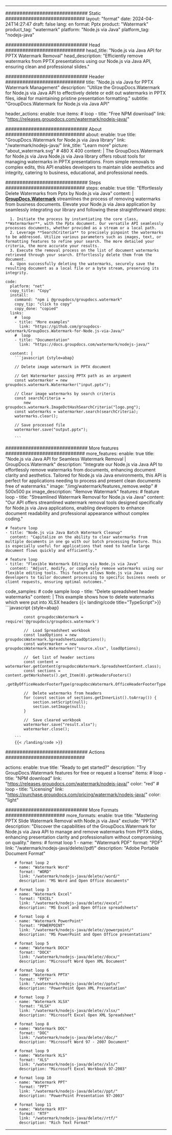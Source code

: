 
---
############################# Static ############################
layout: "format"
date:  2024-04-24T14:27:47
draft: false
lang: en
format: Pptx
product: "Watermark"
product_tag: "watermark"
platform: "Node.js via Java"
platform_tag: "nodejs-java"

############################# Head ############################
head_title: "Node.js via Java API for PPTX Watermark Removal"
head_description: "Efficiently remove watermarks from PPTX presentations using our Node.js via Java API, ensuring clean and professional slides."

############################# Header ############################
title: "Node.js via Java for PPTX Watermark Management" 
description: "Utilize the GroupDocs.Watermark for Node.js via Java API to effectively delete or edit out watermarks in PPTX files, ideal for maintaining pristine presentation formatting."
subtitle: "GroupDocs.Watermark for Node.js via Java API" 

header_actions:
  enable: true
  items:
    #  loop
    - title: "Free NPM download"
      link: "https://releases.groupdocs.com/watermark/nodejs-java/"
      
############################# About ############################
about:
    enable: true
    title: "GroupDocs.Watermark for Node.js via Java library"
    link: "/watermark/nodejs-java/"
    link_title: "Learn more"
    picture: "about_watermark.svg" # 480 X 400
    content: |
       The GroupDocs.Watermark for Node.js via Java Node.js via Java library offers robust tools for managing watermarks in PPTX presentations. From simple removals to complex edits, this API enables developers to maintain slide aesthetics and integrity, catering to business, educational, and professional needs.

############################# Steps ############################
steps:
    enable: true
    title: "Effortlessly Delete Watermarks from Pptx by Node.js via Java"
    content: |
      **[GroupDocs.Watermark](https://products.groupdocs.com/watermark/nodejs-java/)** streamlines the process of removing watermarks from business documents. Elevate your Node.js via Java application by seamlessly integrating our library and following these straightforward steps:
      
      1. Initiate the process by instantiating the core class, **Watermarker**, with the Pptx document. Our versatile API seamlessly processes documents, whether provided as a stream or a local path.
      2. Leverage **SearchCriteria** to precisely pinpoint the watermarks to be addressed. Utilize various parameters such as images, text, or formatting features to refine your search. The more detailed your criteria, the more accurate your results.
      3. Execute the removal process on the list of document watermarks retrieved through your search. Effortlessly delete them from the document.
      4. Upon successfully deleting the watermarks, securely save the resulting document as a local file or a byte stream, preserving its integrity.
   
    code:
      platform: "net"
      copy_title: "Copy"
      install:
        command: "npm i @groupdocs/groupdocs.watermark"
        copy_tip: "click to copy"
        copy_done: "copied"
      links:
        #  loop
        - title: "More examples"
          link: "https://github.com/groupdocs-watermark/GroupDocs.Watermark-for-Node.js-via-Java/"
        #  loop
        - title: "Documentation"
          link: "https://docs.groupdocs.com/watermark/nodejs-java/"
          
      content: |
        ```javascript {style=abap}

        // Delete image watermark in PPTX document

        // Get Watermarker passing PPTX path as an argument
        const watermarker = new groupdocs.watermark.Watermarker("input.pptx");
        
        // Clear image watermarks by search criteris
        const searchCriteria = 
            new groupdocs.watermark.ImageDctHashSearchCriteria("logo.png");
        const watermarks = watermarker.search(searchCriteria);
        watermarks.clear();

        // Save processed file
        watermarker.save("output.pptx");
        
        ```            

############################# More features ############################
more_features:
  enable: true
  title: "Node.js via Java API for Seamless Watermark Removal | GroupDocs.Watermark"
  description: "Integrate our Node.js via Java API to effortlessly remove watermarks from documents, enhancing document clarity and aesthetics. Tailored for Node.js via Java environments, this API is perfect for applications needing to process and present clean documents free of watermarks."
  image: "/img/watermark/features_remove.webp" # 500x500 px
  image_description: "Remove Watermark"
  features:
    # feature loop
    - title: "Streamlined Watermark Removal for Node.js via Java"
      content: "Our API offers streamlined watermark removal tools designed specifically for Node.js via Java applications, enabling developers to enhance document readability and professional appearance without complex coding."

    # feature loop
    - title: "Node.js via Java Batch Watermark Cleanup"
      content: "Capitalize on the ability to clear watermarks from multiple documents in one go with our batch processing feature. This is especially useful for applications that need to handle large document flows quickly and efficiently."

    # feature loop
    - title: "Flexible Watermark Editing via Node.js via Java"
      content: "Adjust, modify, or completely remove watermarks using our flexible editing tools. This feature allows Node.js via Java developers to tailor document processing to specific business needs or client requests, ensuring optimal outcomes."
      
  code_samples:
    # code sample loop
    - title: "Delete spreadsheet header watermarks"
      content: |
        This example shows how to delete watermarks which were put into XLSX headers
        {{< landing/code title="TypeScript">}}
        ```javascript {style=abap}
        
            const groupdocsWatermark = require('@groupdocs/groupdocs.watermark')

            //  Load Spreadsheet workbook
            const loadOptions = new groupdocsWatermark.SpreadsheetLoadOptions();
            const watermarker = new groupdocsWatermark.Watermarker("source.xlsx", loadOptions);

            //  Get list of header sections
            const content = watermarker.getContent(groupdocsWatermark.SpreadsheetContent.class);
            const sections = content.getWorksheets().get_Item(0).getHeadersFooters()
                .getByOfficeHeaderFooterType(groupdocsWatermark.OfficeHeaderFooterType.HeaderPrimary).getSections();
  
            //  Delete watermarks from headers
            for (const section of sections.getInnerList().toArray()) {
                section.setScript(null);
                section.setImage(null);
            }

            //  Save cleared workbook
            watermarker.save("result.xlsx");
            watermarker.close();

        ```
        {{< /landing/code >}}


############################# Actions ############################

actions:
  enable: true
  title: "Ready to get started?"
  description: "Try GroupDocs.Watermark features for free or request a license"
  items:
    #  loop
    - title: "NPM download"
      link: "https://releases.groupdocs.com/watermark/nodejs-java/"
      color: "red"
        #  loop
    - title: "Licensing"
      link: "https://purchase.groupdocs.com/pricing/watermark/nodejs-java/"
      color: "light"


############################# More Formats #####################
more_formats:
    enable: true
    title: "Mastering PPTX Slide Watermark Removal with Node.js via Java"
    exclude: "PPTX"
    description: "Discover the capabilities of the GroupDocs.Watermark for Node.js via Java API to manage and remove watermarks from PPTX slides, enhancing presentation clarity and professionalism without compromising on quality."
    items: 
        # format loop 1
        - name: "Watermark PDF"
          format: "PDF"
          link: "/watermark/nodejs-java/delete//pdf/"
          description: "Adobe Portable Document Format"

        # format loop 2
        - name: "Watermark Word"
          format: "WORD"
          link: "/watermark/nodejs-java/delete//word/"
          description: "MS Word and Open Office documents"
          
        # format loop 3
        - name: "Watermark Excel"
          format: "EXCEL"
          link: "/watermark/nodejs-java/delete//excel/"
          description: "MS Excel and Open Office spreadsheets"

        # format loop 4
        - name: "Watermark PowerPoint"
          format: "POWERPOINT"
          link: "/watermark/nodejs-java/delete//powerpoint/"
          description: "MS PowerPoint and Open Office presentations"

        # format loop 5
        - name: "Watermark DOCX"
          format: "DOCX"
          link: "/watermark/nodejs-java/delete//docx/"
          description: "Microsoft Word Open XML Document"
          
        # format loop 6
        - name: "Watermark PPTX"
          format: "PPTX"
          link: "/watermark/nodejs-java/delete//pptx/"
          description: "PowerPoint Open XML Presentation"
          
        # format loop 7
        - name: "Watermark XLSX"
          format: "XLSX"
          link: "/watermark/nodejs-java/delete//xlsx/"
          description: "Microsoft Excel Open XML Spreadsheet"

        # format loop 8
        - name: "Watermark DOC"
          format: "DOC"
          link: "/watermark/nodejs-java/delete//doc/"
          description: "Microsoft Word 97 - 2007 Document"

        # format loop 9
        - name: "Watermark XLS"
          format: "XLS"
          link: "/watermark/nodejs-java/delete//xls/"
          description: "Microsoft Excel Workbook 97-2003"

        # format loop 10
        - name: "Watermark PPT"
          format: "PPT"
          link: "/watermark/nodejs-java/delete//ppt/"
          description: "PowerPoint Presentation 97-2003"

        # format loop 11
        - name: "Watermark RTF"
          format: "RTF"
          link: "/watermark/nodejs-java/delete//rtf/"
          description: "Rich Text Format"

---